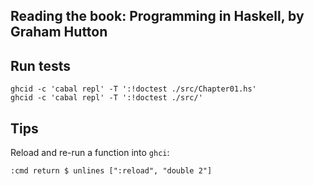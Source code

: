 ## Reading the book: Programming in Haskell, by Graham Hutton

## Run tests

```
ghcid -c 'cabal repl' -T ':!doctest ./src/Chapter01.hs'
ghcid -c 'cabal repl' -T ':!doctest ./src/'
```


## Tips

Reload and re-run a function into `ghci`:

```
:cmd return $ unlines [":reload", "double 2"]
```